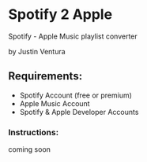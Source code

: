 # Spotify 2 Apple

Spotify - Apple Music playlist converter

by Justin Ventura

## Requirements:
- Spotify Account (free or premium)
- Apple Music Account
- Spotify & Apple Developer Accounts

### Instructions:
coming soon
